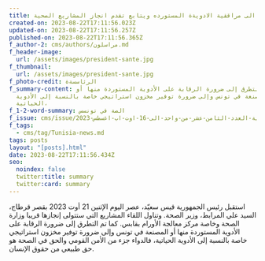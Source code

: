 ```yaml
---
title: الرئيس  يدعو الى مراققية الادويةة المستورده ويتابع تقدم انجاز المشاريع الصحية
created-on: 2023-08-22T17:11:56.023Z
updated-on: 2023-08-22T17:11:56.257Z
published-on: 2023-08-22T17:11:56.365Z
f_author-2: cms/authors/مراسلون.md
f_header-image:
  url: /assets/images/president-sante.jpg
f_thumbnail:
  url: /assets/images/president-sante.jpg
f_photo-credit: الرئاسسةة
f_summary-content: تم التطرق إلى ضرورة الرقابة على الأدوية المستوردة منها أو
  المصنعة في تونس وإلى ضرورة توفير مخزون استراتيجي خاصة بالنسبة إلى الأدوية
  الحياتية،
f_1-2-word-summary: الصة في تونسس
f_issue: cms/issue/مجلة-الثقافية-التونسية-العدد-الثامن-عشر-من-واحد-الى-16-اوت-اب-اغسطس-2023.md
f_tags:
  - cms/tag/Tunisia-news.md
tags: posts
layout: "[posts].html"
date: 2023-08-22T17:11:56.434Z
seo:
  noindex: false
  twitter:title: summary
  twitter:card: summary
---
```

استقبل رئيس الجمهورية قيس سعيّد، عصر اليوم الإثنين 21 أوت 2023 بقصر قرطاج، السيد علي المرابط، وزير الصحة. وتناول اللقاء المشاريع التي ستتولى إنجازها قريبا وزارة الصحة وخاصة مركز معالجة الأورام بقابس. كما تم التطرق إلى ضرورة الرقابة على الأدوية المستوردة منها أو المصنعة في تونس وإلى ضرورة توفير مخزون استراتيجي خاصة بالنسبة إلى الأدوية الحياتية، فالدواء جزء من الأمن القومي والحق في الصحة هو حق طبيعي من حقوق الإنسان.